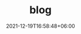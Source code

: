 ---
title: "blog"
date: 2021-12-19T16:58:48+06:00
draft: false

# meta description
description: "this is meta description"

# type
type : "blog"
---